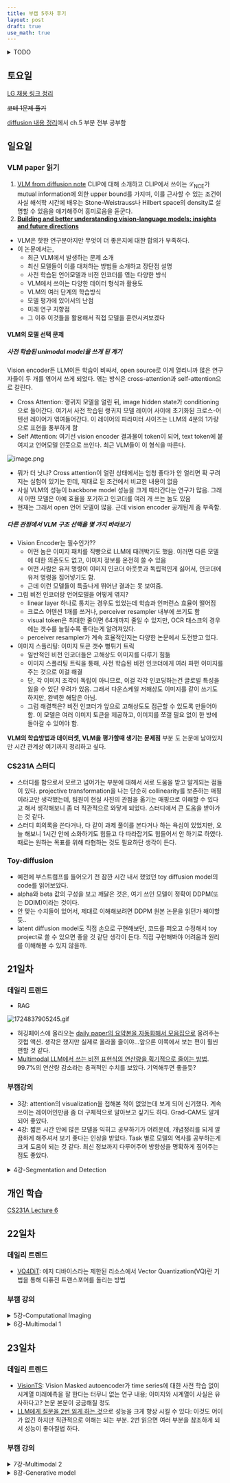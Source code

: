 ```yaml
---
title: 부캠 5주차 후기
layout: post
draft: true
use_math: true
---
```

<details>
<summary>TODO</summary>
<div markdown="1">
- 블로그 intro
- 블로그 Works 탭(포폴)
- 공부의 족적 정리(PCA 내용 정리하기)→ 차원감소법 정리하기
- latex 문법 정리하기
- ~~**Diffusion Note**~~
- [GNN 소개](https://distill.pub/2021/gnn-intro/)
- [GNN의 convolution에 대해](https://distill.pub/2021/understanding-gnns/)
- https://www.assemblyai.com/blog/an-introduction-to-poisson-flow-generative-models/
- https://www.assemblyai.com/blog/recent-developments-in-generative-ai-for-audio/
- [GraphSage](https://arxiv.org/abs/1706.02216?ref=assemblyai.com)
- Mamba
- ~~[VLM을 소개하는 페이퍼](https://huggingface.co/papers/2408.12637)~~
- [MAE 논문](https://arxiv.org/abs/2111.06377)
</div>
</details>


## 토요일

[LG 채용 링크 정리](https://www.notion.so/LG-AI-76317cca7763409ca99b3c1ed49f2b7d?pvs=21)

~~코테 1문제 풀기~~

[diffusion 내용 정리](https://haneol-kijm.github.io/2024/09/01/diffusion-001)에서 ch.5 부분 전부 공부함

## 일요일

### VLM paper 읽기

1. [VLM from diffusion note](https://ernestryu.com/courses/FM.html)
CLIP에 대해 소개하고 CLIP에서 쓰이는 $\mathcal{L}_\text{NCE}$가 mutual information에 의한 upper bound를 가지며, 이를 근사할 수 있는 조건이 사실 해석학 시간에 배우는 Stone-Weistrauss나 Hilbert space의 density로 설명할 수 있음을 얘기해주어 흥미로움을 돋군다.
2. [**Building and better understanding vision-language models: insights and future directions**](https://huggingface.co/papers/2408.12637)
- VLM은 핫한 연구분야지만 무엇이 더 좋은지에 대한 합의가 부족하다.
- 이 논문에서는,
    - 최근 VLM에서 발생하는 문제 소개
    - 최신 모델들이 이를 대처하는 방법들 소개하고 장단점 설명
    - 사전 학습된 언어모델과 비전 인코더를 엮는 다양한 방식
    - VLM에서 쓰이는 다양한 데이터 형식과 활용도
    - VLM의 여러 단계의 학습방식
    - 모델 평가에 있어서의 난점
    - 미래 연구 지향점
    - 그 이후 이것들을 활용해서 직접 모델을 훈련시켜보겠다

#### VLM의 모델 선택 문제

##### 사전 학습된 unimodal model을 쓰게 된 계기

Vision encoder든 LLM이든 학습이 비싸서, open source로 이게 열리니까 많은 연구자들이 두 개를 엮어서 쓰게 되었다. 엮는 방식은 cross-attention과 self-attention으로 갈린다.

- Cross Attention: 랭귀지 모델을 얼린 뒤, image hidden state가 conditioning으로 들어간다. 여기서 사전 학습된 랭귀지 모델 레이어 사이에 초기화된 크로스-어텐션 레이어가 엮여들어간다. 이 레이어의 파라미터 사이즈는 LLM의 4분의 1가량으로 표현을 풍부하게 함
- Self Attention: 여기선 vision encoder 결과물이 token이 되어, text token에 붙여지고 언어모델 인풋으로 쓰인다. 최근 VLM들이 이 형식을 따른다.

![image.png](https://prod-files-secure.s3.us-west-2.amazonaws.com/ac84168d-557f-4919-b37f-2632c6456077/be0bcbdf-d974-4069-bf51-30ca529cd168/image.png)

- 뭐가 더 낫냐? Cross attention이 얼린 상태에서는 엄청 좋다가 안 얼리면 확 구려지는 실험이 있기는 한데, 제대로 된 조건에서 비교한 내용이 없음
- 사실 VLM의 성능이 backbone model 성능을 크게 따라간다는 연구가 많음. 그래서 어떤 모델은 아예 효율을 포기하고 인코더를 여러 개 쓰는 놈도 있음
- 현재는 그래서 open 언어 모델이 많음. 근데 vision encoder 공개된게 좀 부족함.

##### 다른 관점에서 VLM 구조 선택을 몇 가지 바라보기

- Vision Encoder는 필수인가??
    - 어떤 놈은 이미지 패치를 직빵으로 LLM에 때려박기도 했음. 이러면 다른 모델에 대한 의존도도 없고, 이미지 정보를 온전히 쓸 수 있음
    - 어떤 사람은 유저 명령이 이미지 인코더 아웃풋과 독립적인게 싫어서, 인코더에 유저 명령을 집어넣기도 함.
    - 근데 이런 모델들이 특출나게 뛰어난 결과는 못 보여줌.
- 그럼 비전 인코더랑 언어모델을 어떻게 엮지?
    - linear layer 하나로 퉁치는 경우도 있었는데 학습과 인퍼런스 효율이 떨어짐
    - 크로스 어텐션 1개를 쓰거나, perceiver resampler 내부에 쓰기도 함
    - visual token은 최대한 줄이면 64개까지 줄일 수 있지만, OCR 태스크의 경우에는 갯수를 늘릴수록 좋다는게 알려져있다.
    - perceiver resampler가 계속 효율적인지는 다양한 논문에서 도전받고 있다.
- 이미지 스플리팅: 이미지 토큰 갯수 뻥튀기 트릭
    - 일반적인 비전 인코더들은 고해상도 이미지를 다루기 힘듦
    - 이미지 스플리팅 트릭을 통해, 사전 학습된 비전 인코더에게 여러 파편 이미지를 주는 것으로 이걸 해결
    - 단, 각 이미지 조각이 독립이 아니므로, 이걸 각각 인코딩하는건 글로벌 특성을 잃을 수 있단 우려가 있음. 그래서 다운스케일 저해상도 이미지를 같이 쓰기도 하지만, 완벽한 해답은 아님.
    - 그럼 해결책은? 비전 인코더가 앞으로 고해상도도 접근할 수 있도록 만들어야 함. 이 모델은 여러 이미지 토큰을 제공하고, 이미지를 쪼갤 필요 없이 한 방에 돌아갈 수 있어야 함.

**VLM의 학습방법과 데이터셋, VLM을 평가할때 생기는 문제점** 부분 도 논문에 남아있지만 시간 관계상 여기까지 정리하고 싶다.

### CS231A 스터디

- 스터디를 함으로서 모르고 넘어가는 부분에 대해서 서로 도움을 받고 알게되는 점들이 있다. projective transformation을 나는 단순히 collinearity를 보존하는 매핑이라고만 생각했는데, 팀원이 현실 사진의 관점을 옮기는 매핑으로 이해할 수 있다고 해서 생각해보니 좀 더 직관적으로 와닿게 되었다. 스터디에서 큰 도움을 받아가는 것 같다.
- 스터디 회의록을 쓴다거나, 다 같이 과제 풀이를 본다거나 하는 욕심이 있었지만, 오늘 해보니 1시간 안에 소화하기도 힘들고 다 따라잡기도 힘들어서 안 하기로 하였다. 때로는 원하는 목표를 위해 타협하는 것도 필요하단 생각이 든다.

### Toy-diffusion

- 예전에 부스트캠프를 들어오기 전 잠깐 시간 내서 했었던 toy diffusion model의 code를 읽어보았다.
- alpha와 beta 값의 구성을 보고 깨달은 것은, 여기 쓰인 모델이 정확이 DDPM(또는 DDIM)이라는 것이다.
- 안 맞는 수치들이 있어서, 제대로 이해해보려면 DDPM 원본 논문을 읽던가 해야할듯..
- latent diffusion model도 직접 손으로 구현해보던, 코드를 퍼오고 수정해서 toy project로 쓸 수 있으면 좋을 것 같단 생각이 든다. 직접 구현해봐야 어려움과 원리를 이해해볼 수 있지 않을까.

## 21일차

### 데일리 트렌드

- RAG

![1724837905245.gif](https://prod-files-secure.s3.us-west-2.amazonaws.com/ac84168d-557f-4919-b37f-2632c6456077/b87f5ba2-b660-46f2-9a2e-6af7d70fabe6/1724837905245.gif)

- 허깅페이스에 올라오는 [daily paper의 요약본을 자동화해서 모음집으로](https://x.com/gabrielchua_/status/1829726300963312123) 올려주는 깃헙 액션. 생각은 했지만 실제로 올라올 줄이야…앞으론 이쪽에서 보는 편이 훨씬 편할 것 같다.
- [Multimodal LLM에서 쓰는 비전 표현식의 연산량을 획기적으로 줄이는 방법](https://huggingface.co/papers/2408.16357). 99.7%의 연산량 감소라는 충격적인 수치를 보았다. 기억해두면 좋을듯?

### 부캠강의

- 3강: attention의 visualization을 접해본 적이 없었는데 보게 되어 신기했다. 계속 쓰이는 레이어인만큼 좀 더 구체적으로 알아보고 싶기도 하다. Grad-CAM도 알게 되어 좋았다.
- 4강: 짧은 시간 안에 많은 모델을 익히고 공부하기가 어려운데, 개념정리를 되게 깔끔하게 해주셔서 보기 좋다는 인상을 받았다. Task 별로 모델의 역사를 공부하는게 크게 도움이 되는 것 같다. 최신 정보까지 다루어주어 방향성을 명확하게 짚어주는 점도 좋았다.

<details>

<summary>4강-Segmentation and Detection</summary>
<div markdown="1">
- Segmentation-sementic category로 분리하는 것, sementic segmentation
    
    모델-Fully convolutional network(FCN)-U-Net
    
- Object Detection-사물 박스로 탐지+classification
    
    모델-2 stage detector R-CNN-Fast R-CNN- Faster R-CNN-YOLO(1-stage detector)-RetinaNet
    
- Instance Segmentation-sementic segmentation+distinguishing instance
    
    모델-Mask R-CNN
    
- Transformer-based models
    
    모델-DETR(DEtection TRansformer)-MaskFormer(Sementic Transformer)-Uni-DVPS(Unified Model for Depth-Aware Video Panoptic Segmentation)
    
- Segmentation Foundation Model-SAM(Segment Anything Model)
    - Image encoder, Prompt encoder, Mask decoder로 구성 됨
    - 데이터셋 부족을 해결하기 위해 데이터로 모델을 만듦-그 모델로 데이터를 뽑아냄 이걸 반복
    - Grounding DINO 모델과 결합하여 open vocab.으로 classification하는 지점까지 현재 연구됨
</div>
</details>

## 개인 학습

[CS231A Lecture 6](https://haneol-kijm.github.io/2024/09/02/CS231A-006)

## 22일차

### 데일리 트렌드

- [VQ4DiT](https://x.com/_akhaliq/status/1830624683504304292): 에지 디바이스라는 제한된 리소스에서 Vector Quantization(VQ)란 기법을 통해 디퓨전 트랜스포머를 돌리는 방법

### 부캠 강의

<details>

<summary>5강-Computational Imaging</summary>
<div markdown="1">
#### Computational Imaging이란?

- 원래 카메라에선 이미지를 저장하기까지 복잡한 프로세스를 거침. 계산사진학에선 이 과ㅓ정에 계산을 더함. 본 과정에선 복구랑 향상만
- 딥러닝으로 하는 방법도 있음. U-Net 많이 씀

#### Training Data in Computational Imaging

- 노이즈 제거: 요즘은 다 디노이즈 달고 나오지만, 포톤노이즈, 리드노이즈, 퀀티제이션노이즈 등이 있음. 노이즈는 가우시안 노이즈로 쉽게 모델링해서 합성 노이즈 사진도 만들 수 있음.
- 고해상도: 저해상도 이미지를 고해상도로 복구하는 작업. 다운 샘플링을 통해 합성저해상도를 만들 수 있음. 좀 더 실질적인 학습 데이터 페어를 위해, RealSR에선 ‘얇은렌즈’ 모델을 사용해서 실제 고해상도 이미지+먼 거리에서 찍은 이미지를 확대한 저해상도 이미지 식으로 이미지를 만들어냄. 그 이후 피라미드 구조로 고해상도를 학습
- 뿌얘짐 제거: 카메라 흔들림이나 사물 움직임으로 발생하는게 뿌연 이미지. 간단한 합성으로 만들 수 있긴 한데 현실 블러랑 거리가 있음. 그래서 실제 블러 데이터 페어를 만들어서 학습하는 연구들이 진행됨.
    - GoPro에선 고프레임으로 쪼개서 촬영한 것을 합치는 식. 그러나 원하지 않는 지점도 불연속한 블러가 생기는 문제가 있음
    - RealBlur에선 빠른 카메라와 느린 카메라, 광선 쪼개기 거울을 사용하여 블러 이미지를 만듦
- 비디오 모션 강화: 얘는 위 문제들과 다르게 실제 이미지와 강화 이미지 페어가 없음. 합성을 써야만 함.
    - 혼합과 평행이동으로 만드는 경우
    - CNN과 2개의 프레임을 통해 간단하게 합성하는 방법도 제안됨
- 딥러닝 이미지 복구: 위에서 나온 모든걸 할 때 노이즈 레벨을 고정한다던가 하면 문제가 생김. On-demand learning이란 게 제시됨. 다양한 레벨의 파라미터를 고려해야된다는게 중요함

#### Advanced Loss functions

- L2와 L1 로스를 많이 쓰지만, 별로 정확하지 않음(노이지한데 l2가 낮다던가)
- Adversarial Loss: super-resolution GAN에서 나옴. Adversarial하게 가장 괜찮은 애만 집어내게 됨
- Perceptual Loss: 사전학습된 로스가 필요하지만, 코드와 학습이 간단하고 데이터 효율적임. Loss network를 고정해서 하는 것
- Style reconstruction loss는 gram matrix를 활용

#### Extension to video

- Flickering problem: 프레임마다 작업하면 연속성이 깨짐
- 전 프레임과 현 프레임을 Conv LSTM을 통해 만들고 temporal loss를 고려하는 연구가 있음. perceptual loss+short term temporal loss+long term temporal loss
</div>
</details>

<details>

<summary>6강-Multimodal 1</summary>
<div markdown="1">
#### Multimodal이란?

- 이종간의 데이터를 쓸 때 사용되는 용어
- 문제점
    - 데이터 간의 표현식이 다름
    - 특징 공간의 차원 갯수에 밸런스가 안 맞음
    - 모델이 특정 모달리티에 편향될 수 있음
- 그럼에도 불구하고 중요하고 유용함. 매칭, 번역, 참조 등.

#### Data representation

- Visual data
    - 이미지-2,3차원 텐서
    - 비디오-이미지의 스택
    - 3차원 데이터-여러시점이미지, 복셀,분해, 점 구름,메쉬,방정식 등으로 표현
- Text embedding:
    - 직접 사용하기 어려워 토큰 벡터로 변형
    - 임베딩을 밑바닥으로부터 학습시켜야함
    - Word2Vec으로 dense representation을 학습시켰더니 일반화 성능이 좋아짐
- Sound representation
    - 웨이브 폼에서 고속 푸리에 변환을 통해 빈도를 추출하고, 스펙트로그램으로 변환함

#### Multimodal alignment

- 멀티모달 얼라인먼트는 매칭, 번역, 참조 중 매칭에 해당되는 내용. Joint embedding space로 옮겨서 학습함
    - 그 경우 이미지에 태그를 달거나, 반대로 태그로부터 이미지를 생성한다거나 하는 것이 가능
- CLIP(Contrastive Language-Image Pre-training)
    - 이상적인 이미지 인지의 접근: 세상 모든 데이터를 학습하면 분류가 쉬워지지 않을까? 검색만 하면 되니까
    - 4억개 이상의 데이터 페어 수집
    - 이미지 인코더는 ViT-B, 텍스트 인코더는 트랜스포머 사용
    - 도메인에 관계없는 성능을 보여줌
    - **Contrastive Learning**이란? 매칭되는 페어는 양의 점수를, 반대의 경우는 음의 점수를 준다. $N$개의 이미지-텍스트 순서쌍에 대해 $N\times N$개의 코사인 유사도 계산
    - CLIP의 사전 학습법: 대응되는 애들의 점수를 최대화하자.+대응 안되는 애들 점수를 낮추자→대칭 크로스 엔트로피 사용(
    - 활용도: 3년 동안 18000 인용수..말로 표현할 수 없다
- CLIP으로 이미지 자막 넣기
    - ZeroCap(Zero-Shot Image-to-Text Generation for Visual-Semantic Arithmetic): CLIP과 LLM(GPT-2)를 결합해 추가학습 없이 최적화만으로 자막 찾음
    - GPT-2: 다음 토큰이 마지막 토큰과 과거 키-밸류로 컨디셔닝 됨
    - 제로캡 방법: 다음 단어를 추측해야됨. CLIP 로스가 이미지로부터 모델을 반복적으로 자극해줌. 그러면 크로스 엔트로피 로스가 LLM에서 가장 확률 높은걸 찾아줌. 두 로스의 합→다양한 텍스트 뿐만아니라 OCR 능력까지 발현됨
    - StyleCLIP(Text-driven manipulation of StyleGAN imagery)
    - 매핑 네트워크가 특정 텍스트 명령에 대해 학습됨
    - $L_\text{CLIP}$은 조작된 이미지와 텍스트 명령 사이의 간극을 줄여줌
    - $L_\text{ID}$는 조작된 이미지와 원본 이미지 사이에 변화를 줄여줌(사전 학습된 얼굴 인식 모델의 로스)
    - $L_2$는 원본 이미지의 시각적 특징을 유지해줌(매핑 네트워크의 아웃풋의 $L_2$ 노름)
- CLIP으로 3D 아바타(CLIP-Actor): Text-driven Recommendation and Stylization For Animating Human Meshes
- ImageBIND: One Embedding Space To Bind Them All
    - Joint Embedding을 InfoNCE Loss를 통해 최적화(CLIP에서도 쓰는 로스 아닌가?)

#### Cross-modal translation

- 매칭, 번역, 참조 중 번역에 해당되는 내용
- Text-to-Image: DALL-E2. CLIP과 Diffusion model을 활용
- Sound-to-Image
    - Modality gap도 있고, 관련 없는 소리도 들어감
    - 모듈 접근법과 50가지 이상의 카테고리 셀렉션을 통해 해결
- Speech-to-Face: Speech2Face
- Image-to-Speech: 이미지를 캡션으로, 캡션을 스피치로
- 결국 최종적으론 두 모달리티를 엮는 방법을 학습하고, 생성은 큰 모델한테 맡기는 게 번역이다.
</div>
</details>

## 23일차

### 데일리 트렌드

- [VisionTS](https://huggingface.co/papers/2408.17253): Vision Masked autoencoder가 time series에 대한 사전 학습 없이 시계열 미래예측을 잘 한다는 터무니 없는 연구 내용; 이미지와 시계열이 사실은 유사하다고? 논문 본문이 궁금해질 정도
- [LLM에게 질문을 2번 읽게 하는 것](https://x.com/rohanpaul_ai/status/1830569747538202874)으로 성능을 크게 향상 시킬 수 있다: 이것도 어이가 없긴 하지만 직관적으로 이해는 되는 부분. 2번 읽으면 여러 부분을 참조하게 되서 성능이 좋아질법 하다.

### 부캠 강의

<details>

<summary>7강-Multimodal 2</summary>
<div markdown="1">
#### Visual-language model

- 우리는 일반 인공지능에 가까워지고 있는가? 인간의 지능이란 본래 인지+사고로 이루어지는데, multimodal interface가 인지를 시키고 LLM이 사고를 하기 시작했다.
- 오늘은 매칭, 번역, 참조 중 참조에 해당하는 내용. 여러 모달리티를 거치는 사고과정에 대해 알아보자
- 초창기 시각언어모델
    - Show, attend and tell: 이미지에서 conv feature extraction 이후 RNN으로 집중시킴
    - 트랜스포머: 재귀적이지도 않고 conv layer도 없고 attention만 씀. 장기 의존도가 높아짐.universal함.
    - Flamingo: Visual Language model for few-shot learning
    - 비전 인코더와 Language model을 얼리고, perceiver resampler와 gated cross attention 레이어를 끼워넣어 새로 학습합
    - **perceiver resampler**(VLM 트렌드 논문에도 등장)는 다양한 크기의 시각 피쳐를 고정된 사이즈로 바꿔줌: learned latent query와 어텐션, FFW 활용. tanh gating으로 점점 새로운 내용을 넣어주는게 특이한 포인트.
    - 적은 파라미터로 few-shot learning이 가능해짐

#### LLaVA

- LLaVA: Large Language and Vision Assistant→이미지가 주어졌을 때 이미지에 대한 대화가 가능
- Feature alignment(projection)
    - 사전 학습된 LLM과 비전 인코더 사용
    - projection layer(linear) 단 하나만 추가해서 비전 피쳐를 언어 토큰으로 변환
- Visual Instruction tuning: 학습에 필요한 데이터는 ChatGPT 같은 걸로 생성
- 학습과정
    1. LLM과 비전 인코더를 얼리고 projection layer만 학습
    2. 비전 인코더만 얼리고 언어모델도 같이 학습을 돌려서 fine-tune 해줌

#### InstructBLIP

- 비슷하게 이미지가 주어졌을 때 이미지에 대한 대화가 가능
- LLaVA랑 구조가 비슷하지만, projection layer 자리에 QFormer라는 복잡한 레이어 사용
- QFormer는 Flamingo와 아이디어가 비슷한데,
    - learnable query를 써서 고정사이즈 출력을 내도록 함. Instruction도 같이 넣어줘서 연관된 visual feature를 뽑도록 함
    - fc로 또 바꿔주고 instruction을 또 같이 써서 LLM에 넣어줌
    - QFormer에선 query를 먼저 self-attention으로 instruction과 함께 학습하고, visual feature에 맞추도록 cross attention을 사용
    - 더 잘 학습시키기 위해서 목표를 여러개 잡음. 이미지-텍스트 매칭도 쓰고 이미지 기반 텍스트 생성도 씀. 이를 통해 contrastive learning이 가능
- X-InstructBLIP: 다른 모달리티에도 적용하려는 시도

#### Other visual reasoning

- Visual Programming: 학습 없이 할 수 있는지 시도
    - GPT에게 **문맥이 있는 명령-프로그램 페어**를 주고 프로그램 만들게 시켜서 그 프로그램에 이미지를 넣어서 돌림
    - 문맥이 있는 학습: 예제를 몇가지 주고, 이를 참고해서 답을 내게 유도함. 일종의 few-shot learning
    - 이런 식으로 명령-프로그램 페어 예시를 왕창 줘서 학습시키고, 이걸 기능으로 추가해서 필요한 프로그램을 그때그때 꺼내쓸 수 있도록 함
- PaLM-E: 기존 VLM과 비슷하긴 한데, 생성된 언어로 만든 액션을 control foundation model에 넣어 로봇 제어
- 앞으로 로봇 기술에 많이 적용될 것으로 예상
</div>
</details>

<details>

<summary>8강-Generative model</summary>
<div markdown="1">
#### Generative model

- 생성 모델이란? 모델의 확률 분포가 데이터의 확률 분포에 가까워지게 하는 것
- 생성 모델을 쓰는 이유
    - 현실적인 샘플 생성
    - 시계열에 사용→시뮬레이션, 계획 등에 사용됨
    - 데이터 증강
    - 표현 학습
    - 학습된 로스로 사용(이상탐지, 퍼셉츄얼 로스 등): 샘플이 타겟 분포에 속할 확률
    - 조건부 생성 모델: one-to-many, many-to-many 매핑을 모델링
- 생성 모델의 분류
    
    ![image.png](https://prod-files-secure.s3.us-west-2.amazonaws.com/ac84168d-557f-4919-b37f-2632c6456077/f2b64d0d-bdfc-4f3d-afa0-020e2f44ac90/image.png)
    

#### Various generative models

- 확률론 기초
    - Chain rule: $p(x_1, \cdots, x_n) = p(x_1)p(x_2\|x_1)\cdots p(x_n\|x_1, \cdots, x_{n-1})$
    - Bayes’ rule: $p(x\|y)=\frac{p(x,y)}{p(y)}=\frac{p(y\|x)p(x)}{p(y)}$
    - Conditional independence: If $x\mathpallete y\|z$, then $p(x\|y,z)=p(x\|z)$
    - Markov Assumption(1st order): $p(x_n\|x_1, \cdots, x_{n-1})=p(x_n\|x_{n-1})$

##### Autoregressive model

- Explicit density model: 각 픽셀의 조건부 확률로 이미지의 확률을 정하고, 이미지 확률을 최대가 되도록 한다. 근데 너무 복잡하니까 Neural Net으로
    - PixelRNN: 픽셀 간 조건부 확률의 의존성을 RNN으로 모델링

##### VAE(Variational Autoencoer)

- AE(Autoencoder): 이미지를 저차원 표현 공간에 압축시켰다가 다시 원래대로 복구. 저차원이어야되는 이유는 차원이 같으면 Identity map이 되는 오버피팅이 발생해버림
- AE는 memerization(overfitting) 문제, 근처 임베딩이 의미론 적으로 의미가 없는 문제, 확률적 해석이 불가능한 문제, 수학적으로 새로운 샘플을 만들지 못하는 문제가 있다.
- VAE는 AE와 구조는 비슷하나, AE는 고정된 벡터로 투영시키지만 VAE는 인풋을 확률 분포로 넣는다는 차이점이 있다.
- $\mathbf{z}$를 probabilistic encoder $q_\phi(\mathbf{z}\|x)$로 모델링하고, sampled latent vector $\mathbf{z}$에 대해 probabilistic decoder $p_\theta (x\|\mathbf{z})$로 모델링하여 $x$를 생성한다.
- Variational lower bound를 통해 계산

##### DDPM(Denoising Diffusion Probablistic Model)

- 가우시안 노이즈를 점차 더해주는 연산을 만들고, 이를 역으로 돌려서 생성하는 방식. 마르코브 프로세스의 정방향 역방향을 사용한다.
- 마르코브 forward: $q(x_t\|x_{t-1}):=\mathcal{N}(x_t; \sqrt{1-\beta_t} x_{t-1}, \beta_t I)$ where $\{\beta_t\in (0,1)\}^T_{t=1}$ is a variance schedule
- $q(x_{t-1}\|x_{t})$가 추정이 어렵기 때문에, 모델이 대신 $p_\theta(x_{t-1}\|x_{t})$를 학습하게 함. 정확히는 $p_\theta(x_{t-1}\|x_{t}):=\mathcal{N} (x_{t-1}; \mu_\theta(x_t, t), \Sigma_\theta(x_t, t)$에서 $\mu_\theta(x_t, t)$를 학습하고자 함. 분산은 학습안됨.
- VAE처럼 손실함수를 잘 변형하여 VLB로 계산할 수 있음
- DDPM의 문제점:
    - 픽셀 공간에 직접 작용
    - 최적화가 GPU 수백일 잡아먹음
    - 수열을 따라 샘플링을 하니 너무 비용이 비쌈

##### Latent Diffusion(Stable Diffusion)

- 사전학습된 강력한 autoencoder의 latent space에 diffusion을 적용
- autoencoder의 인코더, 디코더를 얼려놓고 latent space(예를 들면 64x64 공간)에서 diffusion 학습
- Stable diffusion: cross attention layer를 써서 conditional input을 받음
- 각 모델의 손실함수 차이점:
    - diffusion model: 그냥 이미지+시간에 로스 때림
    - latent diffusion: latent variable+시간에 로스 때림
    - stable diffusion: latent variable+시간+domain specific encoder를 거친 conditioning input에 로스 때림

##### ControlNet

- Conditioned Stable Diffusion with learned conditions
- 캐니 엣지나 휴먼 포즈 같은 컨디션 추가 가능
- 컨트롤넷의 구조
    - 일단 네트워크 하나를 학습시킴
    - 그 네트워크를 얼리고, 파라미터를 그대로 베끼고, 인풋을 원래 인풋+컨디셔닝 벡터의 제로컨볼루션으로 받아서 원래 네트워크 아웃풋에 더하도록 추가 학습
- 다중 컨디션도 적용 가능, 텍스트 명령 없이 이미지 통제 가능

##### LoRA(Low-Rank Adaptation)

- 파라미터를 과하게 쓴 모델들은 사실 저차원에 존재하는 게 아닐까?
- 가정: 모델 adaptation으로 weights를 바꿔도 저차원에 존재할 것이다.
- 원리: 랭크 분해 행렬의 최적화
    
    ![image.png](https://prod-files-secure.s3.us-west-2.amazonaws.com/ac84168d-557f-4919-b37f-2632c6456077/e5ba8ae7-5cea-4bca-a5d0-bf27a1c90d1d/image.png)
    
- 구체적으로 논문 읽어봄:
$h=W_0x$인 걸 $h=W_0x+\delta Wx$로 바꾸고, $\delta W=BA$인데 $ B\in\mathbb{R}^{d\times r}, A\in\mathbb{R}^{r\times k}, r<<\min(d,k)$임. $A$는 가우시안, $B$는 0으로 초기화해서 걍 학습하면 끝
- 파라미터를 1만배, gpu 메모리를 3배 줄일 수 있다.
- few-shot input으로 개인 최적화가 가능

#### Applications of Diffusion models

##### Image Editing

- Prompt-to-Prompt Image editing with Cross Attention Control
    - 텍스트로만 이미지를 통제하면 결과가 심하게 변하는 경우가 잦음
    - 원본 형태를 유지한 채 명령만 바꿔서 이미지를 바꿀 수 있음
    - 보통 이미지의 형태와 모양은 크로스 어텐션에 영향을 많이 받더라→ 따라서 각 텍스트 토큰에 대해 공간 어텐션 맵이 존재함. 그럼 알고리즘에서 diffusion 2개를 돌릴 때, 원본 어텐션맵에 원하는 프롬프트의 어텐션 맵의 차이를 추가해줘서 갈아끼움
    - 다른 editing에 대해서도 적당한 attention map의 조작을 통해 원하는 결과로 유도가 가능함
    - 한계: full description이 필요하고, 단어 하나를 특정해서 조작할 때만 됨
- InstructPix2Pix
    - 그냥 아무 이미지, 아무 명령 1줄 씩 받아오면 수행해줌
    - 원리: GPT3로 캡션을 이쁘게 깎고, 이 캡션으로 stable diffusion으로 이미지를 생성하고, prompt2prompt로 변형된 이미지 페어까지 만듦. 이걸로 그냥 이미지 수정 diffusion model을 fine-tuning+지도학습

##### Depth generation

- Marigold: monocular depth estimation을 diffusion model과 finetuning protocol로 해결
- 원리: 사전학습된 latent diffusion model 이미지 생성기를 이미지 조건부 depth estimator로 바꾼다
    - 사진과 depth를 그냥 3차원 이미지로 보고 둘 다 각각 latent encoder에 넣는다.
    - encoded depth latent에 노이즈를 넣어준다.
    - 이걸 이미지 latent와 concat하고 latent diffusion U-Net이 이걸로 objective를 계산하게 시킨다.
- 추정할 때는 depth는 그냥 가우시안 noise로 넣어줘서 latent 이미지와 합치고  denoise하게 한다. 그 이후 latent decoder 사용
- 제로샷으로 예측이 가능
</div>
</details>
